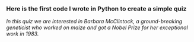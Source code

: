 ### Here is the first code I wrote in Python to create a simple quiz

*In this quiz we are interested in Barbara McClintock, a ground-breaking geneticist who worked on maize and got a Nobel Prize for her exceptional work in 1983.*
